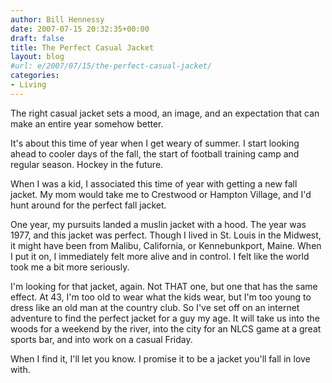 ```yaml
---
author: Bill Hennessy
date: 2007-07-15 20:32:35+00:00
draft: false
title: The Perfect Casual Jacket
layout: blog
#url: e/2007/07/15/the-perfect-casual-jacket/
categories:
- Living
---
```


The right casual jacket sets a mood, an image, and an expectation that can make an entire year somehow better.

It's about this time of year when I get weary of summer. I start looking ahead to cooler days of the fall, the start of football training camp and regular season. Hockey in the future.

When I was a kid, I associated this time of year with getting a new fall jacket. My mom would take me to Crestwood or Hampton Village, and I'd hunt around for the perfect fall jacket.

One year, my pursuits landed a muslin jacket with a hood. The year was 1977, and this jacket was perfect. Though I lived in St. Louis in the Midwest, it might have been from Malibu, California, or Kennebunkport, Maine. When I put it on, I immediately felt more alive and in control. I felt like the world took me a bit more seriously.

I'm looking for that jacket, again. Not THAT one, but one that has the same effect. At 43, I'm too old to wear what the kids wear, but I'm too young to dress like an old man at the country club. So I've set off on an internet adventure to find the perfect jacket for a guy my age. It will take us into the woods for a weekend by the river, into the city for an NLCS game at a great sports bar, and into work on a casual Friday.

When I find it, I'll let you know. I promise it to be a jacket you'll fall in love with.
